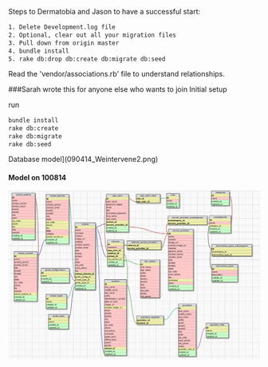 Steps to Dermatobia and Jason to have a successful start:
```
1. Delete Development.log file
2. Optional, clear out all your migration files
3. Pull down from origin master
4. bundle install
5. rake db:drop db:create db:migrate db:seed

```
Read the 'vendor/associations.rb' file to understand relationships.



###Sarah wrote this for anyone else who wants to join
Initial setup

run
```
bundle install
rake db:create
rake db:migrate
rake db:seed
```


Database model](090414_Weintervene2.png)

#### Model on 100814
![ Database model](100814_any_user_model.png)